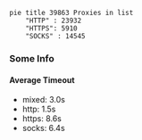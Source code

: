 
```mermaid
pie title 39863 Proxies in list
    "HTTP" : 23932
    "HTTPS": 5910
    "SOCKS" : 14545
```

### Some Info
#### Average Timeout

- mixed: 3.0s
- http: 1.5s
- https: 8.6s
- socks: 6.4s